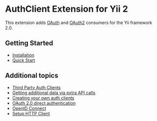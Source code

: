AuthClient Extension for Yii 2
==============================

This extension adds [OAuth](http://oauth.net/) and [OAuth2](http://oauth.net/2/) consumers
for the Yii framework 2.0.


Getting Started
---------------

* [Installation](installation.md)
* [Quick Start](quick-start.md)

Additional topics
-----------------

* [Third Party Auth Clients](third-party-auth-clients.md)
* [Getting additional data via extra API calls](usage-api.md)
* [Creating your own auth clients](creating-your-own-auth-clients.md)
* [OAuth 2.0 direct authentication](oauth-direct-authentication.md)
* [OpenID Connect](open-id-connect.md)
* [Setup HTTP Client](setup-http-client.md)